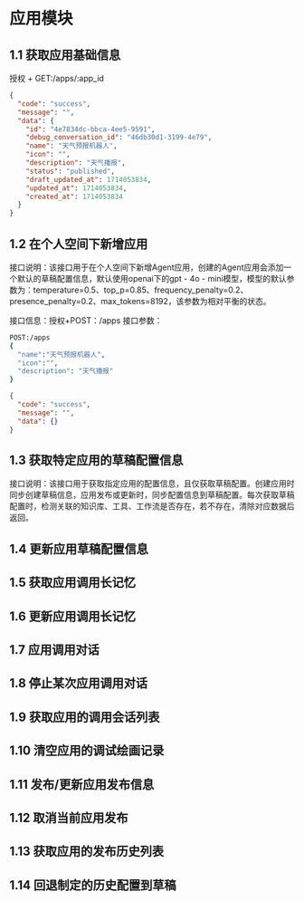 # 应用模块
## 1.1 获取应用基础信息
授权 + GET:/apps/:app_id

```json
{
  "code": "success",
  "message": "",
  "data": {
    "id": "4e7834dc-bbca-4ee5-9591",
    "debug_conversation_id": "46db30d1-3199-4e79",
    "name": "天气预报机器人",
    "icon": "",
    "description": "天气播报",
    "status": "published",
    "draft_updated_at": 1714053834,
    "updated_at": 1714053834,
    "created_at": 1714053834
  }
}
```

## 1.2 在个人空间下新增应用
接口说明：该接口用于在个人空间下新增Agent应用，创建的Agent应用会添加一个默认的草稿配置信息，默认使用openai下的gpt - 4o - mini模型，模型的默认参数为：temperature=0.5、top_p=0.85、frequency_penalty=0.2、presence_penalty=0.2、max_tokens=8192，该参数为相对平衡的状态。

接口信息：授权+POST：/apps
接口参数：

```bash
POST:/apps
{
  "name":"天气预报机器人",
  "icon":"",
  "description": "天气播报"
}
```
```json
{
  "code": "success",
  "message": "",
  "data": {}
}
```
## 1.3 获取特定应用的草稿配置信息
接口说明：该接口用于获取指定应用的配置信息，且仅获取草稿配置。创建应用时同步创建草稿信息，应用发布或更新时，同步配置信息到草稿配置。每次获取草稿配置时，检测关联的知识库、工具、工作流是否存在，若不存在，清除对应数据后返回。

## 1.4 更新应用草稿配置信息

## 1.5 获取应用调用长记忆

## 1.6 更新应用调用长记忆

## 1.7 应用调用对话

## 1.8 停止某次应用调用对话

## 1.9 获取应用的调用会话列表

## 1.10 清空应用的调试绘画记录

## 1.11 发布/更新应用发布信息

## 1.12 取消当前应用发布

## 1.13 获取应用的发布历史列表

## 1.14 回退制定的历史配置到草稿
